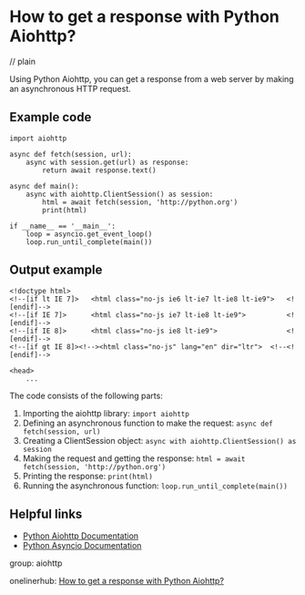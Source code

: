 # How to get a response with Python Aiohttp?
// plain

Using Python Aiohttp, you can get a response from a web server by making an asynchronous HTTP request.

## Example code

```
import aiohttp

async def fetch(session, url):
    async with session.get(url) as response:
        return await response.text()

async def main():
    async with aiohttp.ClientSession() as session:
        html = await fetch(session, 'http://python.org')
        print(html)

if __name__ == '__main__':
    loop = asyncio.get_event_loop()
    loop.run_until_complete(main())
```

## Output example

```
<!doctype html>
<!--[if lt IE 7]>   <html class="no-js ie6 lt-ie7 lt-ie8 lt-ie9">   <![endif]-->
<!--[if IE 7]>      <html class="no-js ie7 lt-ie8 lt-ie9">          <![endif]-->
<!--[if IE 8]>      <html class="no-js ie8 lt-ie9">                 <![endif]-->
<!--[if gt IE 8]><!--><html class="no-js" lang="en" dir="ltr">  <!--<![endif]-->

<head>
    ...
```

The code consists of the following parts:

1. Importing the aiohttp library: `import aiohttp`
2. Defining an asynchronous function to make the request: `async def fetch(session, url)`
3. Creating a ClientSession object: `async with aiohttp.ClientSession() as session`
4. Making the request and getting the response: `html = await fetch(session, 'http://python.org')`
5. Printing the response: `print(html)`
6. Running the asynchronous function: `loop.run_until_complete(main())`

## Helpful links

- [Python Aiohttp Documentation](https://aiohttp.readthedocs.io/en/stable/)
- [Python Asyncio Documentation](https://docs.python.org/3/library/asyncio.html)

group: aiohttp

onelinerhub: [How to get a response with Python Aiohttp?](https://onelinerhub.com/python-aiohttp/how-to-get-a-response-with-python-aiohttp)